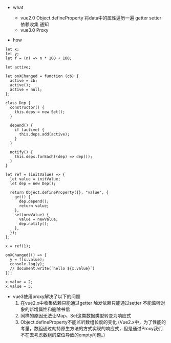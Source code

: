 - what
  - vue2.0 Object.defineProperty 将data中的属性遍历一遍 getter setter 依赖收集  通知
  - vue3.0 Proxy

- how
```JS
let x;
let y;
let f = (n) => n * 100 + 100;

let active;

let onXChanged = function (cb) {
  active = cb;
  active();
  active = null;
};

class Dep {
  constructor() {
    this.deps = new Set();
  }

  depend() {
    if (active) {
      this.deps.add(active);
    }
  }

  notify() {
    this.deps.forEach((dep) => dep());
  }
}

let ref = (initValue) => {
  let value = initValue;
  let dep = new Dep();

  return Object.defineProperty({}, "value", {
    get() {
      dep.depend();
      return value;
    },
    set(newValue) {
      value = newValue;
      dep.notify();
    },
  });
};

x = ref(1);

onXChanged(() => {
  y = f(x.value);
  console.log(y);
  // document.write(`hello ${x.value}`)
});

x.value = 2;
x.value = 3;

```

- vue3使用proxy解决了以下的问题
  1. 在vue2.x中收集依赖只能通过getter 触发依赖只能通过setter 不能监听对象的新增属性和删除书信
  2. 同样的原因无法让Map、Set这类数据类型转变为响应式
  3. Object.defineProperty不能监听数组长度的变化 (Vue2.x中，为了性能的考量，数组通过劫持原生方法的方式实现的响应式，但是通过Proxy我们不在去考虑数组的空位导致的empty问题。)